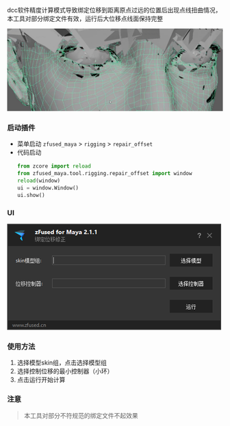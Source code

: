 dcc软件精度计算模式导致绑定位移到距离原点过远的位置后出现点线扭曲情况，本工具对部分绑定文件有效，运行后大位移点线面保持完整

![](pipeline/../../../images/rigging/repair_offset/problem.png ':size=400')

### 启动插件
- 菜单启动 
    `zfused_maya` > `rigging` > `repair_offset`
- 代码启动
    ```python
    from zcore import reload
    from zfused_maya.tool.rigging.repair_offset import window
    reload(window)
    ui = window.Window()
    ui.show()
    ```
### UI  
![](pipeline/../../../images/rigging/repair_offset/ui.png ':size=400')

### 使用方法  
1. 选择模型skin组，点击选择模型组
2. 选择控制位移的最小控制器（小环）
3. 点击运行开始计算


### 注意
> 本工具对部分不符规范的绑定文件不起效果